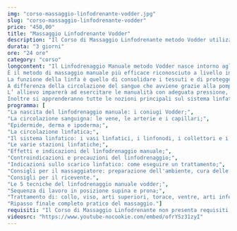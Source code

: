 ```yaml
---
img: "corso-massaggio-linfodrenante-vodder.jpg"
slug: "corso-massaggio-linfodrenante-vodder"
price: "450,00"
title: "Massaggio Linfodrenante Vodder"
description: "Il Corso di Massaggio Linfodrenante metodo Vodder utilizza il metodo studiato, elaborato e sviluppato dal dott. Emil Vodder negli anni ’30, il quale scoprì i numerosi vantaggi e la grande efficacia di questo trattamento sul sistema linfatico del corpo umano."
durata: "3 giorni"
ore: "24 ore"
category: "corso"
longcontent: "Il Linfodrenaggio Manuale metodo Vodder nasce intorno agli anni Trenta, da una brillante intuizione di Emil Vodder un fisioterapista danese, che sostenuto dalla moglie e da medici fisiologi sempre più interessati agli effetti del metodo, ha dedicato gran parte della sua vita allo studio del sistema linfatico al fine di perfezionare la sua tecnica e dimostrarne la validità scientifica.
È il metodo di massaggio manuale più efficace riconosciuto a livello internazionale. Con questa metodologia si interviene su tutti i gonfiori e/o edemi che vengono provocati da ristagni linfatici e problemi al sistema di drenaggio.
La funzione della linfa è quello di consolidare i tessuti e di proteggere l’ organismo.
A differenza della circolazione del sangue che avviene grazie alla pompa del cuore, la linfa scorre nel corpo solo grazie all’azione dei tessuti e dei muscoli e, se la loro azione risulta insufficiente, l'organismo va incontro ad un ristagno linfatico.
L’ allievo imparerà ad esercitare le manualità con adeguata pressione, dato che i primi capillari linfatici si trovano sotto l’epidermide ed imparerà anche ad eseguire le manovre seguendo il lento ritmo della circolazione della linfa nel corpo umano.
Inoltre si apprenderanno tutte le nozioni principali sul sistema linfatico: capillari linfatici, vasi linfatici, collettori e tronchi linfatici, linfonodi, etc.."
programma: [
"La nascita del linfodrenaggio manuale: i coniugi Vodder;",
"La circolazione sanguigna: le vene, le arterie e i capillari;",
"Epidermide, derma e ipoderma;",
"La circolazione linfatica;",
"Il sistema linfatico: i vasi linfatici, i linfonodi, i collettori e i dotti linfatici;",
"Le varie stazioni linfatiche;",
"Effetti e indicazioni del linfodrenaggio manuale;",
"Controindicazioni e precauzioni del linfodrenaggio;",
"Indicazioni sullo scarico linfatico: come eseguire un trattamento;",
"Consigli per il massaggiatore: preparazione dell'ambiente, cura delle mani e abbigliamento;",
"Consigli per il ricevente.",
"Le 5 tecniche del linfodrenaggio manuale vodder;",
"Sequenza di lavoro in posizione supina e prona;",
"Trattamento di: collo, viso, arti superiori, torace, ventre, arti inferiori, regione dorsale, lombare e glutei;",
"Ripasso finale completo pratico del massaggio."]
requisiti: "Il Corso di Massaggio Linfodrenante non presenta requisiti ed è aperto a tutti."
videosrc: "https://www.youtube-nocookie.com/embed/ofrYSz31zyI"
---
```

